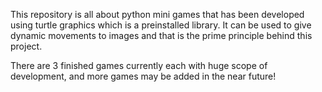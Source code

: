 This repository is all about python mini games that has been developed using turtle graphics
which is a preinstalled library. It can be used to give dynamic movements to images and that
is the prime principle behind this project.

There are 3 finished games currently each with huge scope of development, and more games
may be added in the near future!
